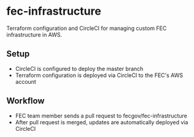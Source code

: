 # fec-infrastructure

Terraform configuration and CircleCI for managing custom FEC infrastructure in AWS.

## Setup
* CircleCI is configured to deploy the master branch
* Terraform configuration is deployed via CircleCI to the FEC's AWS account

## Workflow
* FEC team member sends a pull request to fecgov/fec-infrastructure
* After pull request is merged, updates are automatically deployed via CircleCI
